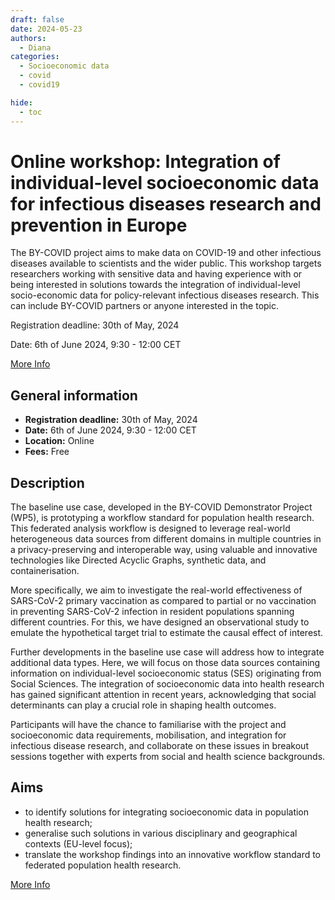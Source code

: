 ```yaml
---
draft: false
date: 2024-05-23
authors:
  - Diana
categories:
  - Socioeconomic data
  - covid
  - covid19

hide:
  - toc
---
```


# Online workshop: Integration of individual-level socioeconomic data for infectious diseases research and prevention in Europe

The BY-COVID project aims to make data on COVID-19 and other infectious diseases available to scientists and the wider public. This workshop targets researchers working with sensitive data and having experience with or being interested in solutions towards the integration of individual-level socio-economic data for policy-relevant infectious diseases research. This can include BY-COVID partners or anyone interested in the topic. 

Registration deadline: 30th of May, 2024

Date: 6th of June 2024, 9:30 - 12:00 CET

[More Info](https://by-covid.org/news-events/spring-2024-baseline-usecase-workshop/) 

<!-- more -->

## General information 

* __Registration deadline:__ 30th of May, 2024
* __Date:__ 6th of June 2024, 9:30 - 12:00 CET
* __Location:__  Online
* __Fees:__ Free


## Description

The baseline use case, developed in the BY-COVID Demonstrator Project (WP5), is prototyping a workflow standard for population health research. This federated analysis workflow is designed to leverage real-world heterogeneous data sources from different domains in multiple countries in a privacy-preserving and interoperable way, using valuable and innovative technologies like Directed Acyclic Graphs, synthetic data, and containerisation. 

More specifically, we aim to investigate the real-world effectiveness of SARS-CoV-2 primary vaccination as compared to partial or no vaccination in preventing SARS-CoV-2 infection in resident populations spanning different countries. For this, we have designed an observational study to emulate the hypothetical target trial to estimate the causal effect of interest. 

Further developments in the baseline use case will address how to integrate additional data types. Here, we will focus on those data sources containing information on individual-level socioeconomic status (SES) originating from Social Sciences. The integration of socioeconomic data into health research has gained significant attention in recent years, acknowledging that social determinants can play a crucial role in shaping health outcomes. 

Participants will have the chance to familiarise with the project and socioeconomic data requirements, mobilisation, and integration for infectious disease research, and collaborate on these issues in breakout sessions together with experts from social and health science backgrounds. 

## Aims

* to identify solutions for integrating socioeconomic data in population health research; 
* generalise such solutions in various disciplinary and geographical contexts (EU-level focus);
* translate the workshop findings into an innovative workflow standard to federated population health research.

[More Info](https://by-covid.org/news-events/spring-2024-baseline-usecase-workshop/) 


